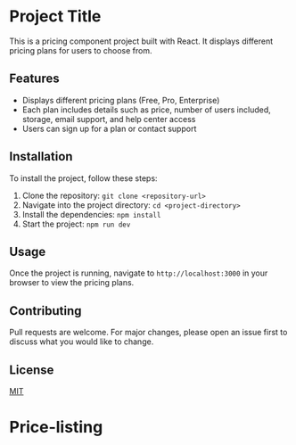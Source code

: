 # Project Title

This is a pricing component project built with React. It displays different pricing plans for users to choose from.

## Features

- Displays different pricing plans (Free, Pro, Enterprise)
- Each plan includes details such as price, number of users included, storage, email support, and help center access
- Users can sign up for a plan or contact support

## Installation

To install the project, follow these steps:

1. Clone the repository: `git clone <repository-url>`
2. Navigate into the project directory: `cd <project-directory>`
3. Install the dependencies: `npm install`
4. Start the project: `npm run dev`

## Usage

Once the project is running, navigate to `http://localhost:3000` in your browser to view the pricing plans.

## Contributing

Pull requests are welcome. For major changes, please open an issue first to discuss what you would like to change.

## License

[MIT](https://choosealicense.com/licenses/mit/)
# Price-listing
